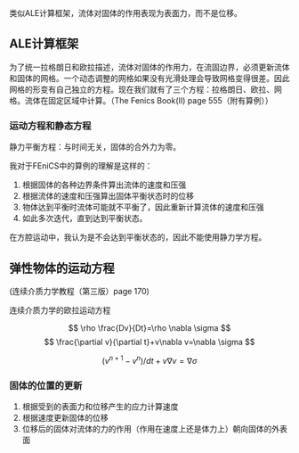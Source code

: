 类似ALE计算框架，流体对固体的作用表现为表面力，而不是位移。

## ALE计算框架

为了统一拉格朗日和欧拉描述，流体对固体的作用力，在流固边界，必须更新流体和固体的网格。一个动态调整的网格如果没有光滑处理会导致网格变得很差。因此网格的形变有自己独立的方程。现在我们就有了三个方程：拉格朗日、欧拉、网格。流体在固定区域中计算。（The Fenics Book(II) page 555（附有算例））

### 运动方程和静态方程

静力平衡方程：与时间无关，固体的合外力为零。

我对于FEniCS中的算例的理解是这样的：

1. 根据固体的各种边界条件算出流体的速度和压强
2. 根据流体的速度和压强算出固体平衡状态时的位移
3. 物体达到平衡时流体可能就不平衡了，因此重新计算流体的速度和压强
4. 如此多次迭代，直到达到平衡状态。

在方腔运动中，我认为是不会达到平衡状态的，因此不能使用静力学方程。

## 弹性物体的运动方程

(连续介质力学教程（第三版）page 170)

连续介质力学的欧拉运动方程

$$
\rho \frac{Dv}{Dt}=\rho \nabla \sigma
$$
$$
\frac{\partial v}{\partial t}+v\nabla v=\nabla \sigma
$$

$$
(v^{n+1}-v^n)/dt+v\nabla v=\nabla \sigma
$$



### 固体的位置的更新

1. 根据受到的表面力和位移产生的应力计算速度
2. 根据速度更新固体的位移
3. 位移后的固体对流体的力的作用（作用在速度上还是体力上）朝向固体的外表面

